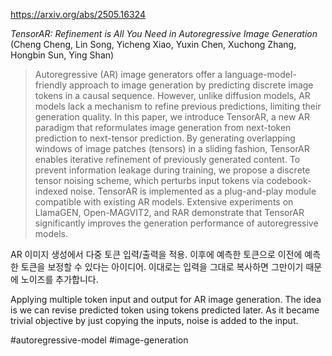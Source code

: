 https://arxiv.org/abs/2505.16324

*TensorAR: Refinement is All You Need in Autoregressive Image Generation* (Cheng Cheng, Lin Song, Yicheng Xiao, Yuxin Chen, Xuchong Zhang, Hongbin Sun, Ying Shan)

> Autoregressive (AR) image generators offer a language-model-friendly approach to image generation by predicting discrete image tokens in a causal sequence. However, unlike diffusion models, AR models lack a mechanism to refine previous predictions, limiting their generation quality. In this paper, we introduce TensorAR, a new AR paradigm that reformulates image generation from next-token prediction to next-tensor prediction. By generating overlapping windows of image patches (tensors) in a sliding fashion, TensorAR enables iterative refinement of previously generated content. To prevent information leakage during training, we propose a discrete tensor noising scheme, which perturbs input tokens via codebook-indexed noise. TensorAR is implemented as a plug-and-play module compatible with existing AR models. Extensive experiments on LlamaGEN, Open-MAGVIT2, and RAR demonstrate that TensorAR significantly improves the generation performance of autoregressive models.

AR 이미지 생성에서 다중 토큰 입력/출력을 적용. 이후에 예측한 토큰으로 이전에 예측한 토큰을 보정할 수 있다는 아이디어. 이대로는 입력을 그대로 복사하면 그만이기 때문에 노이즈를 추가합니다.

<english>
Applying multiple token input and output for AR image generation. The idea is we can revise predicted token using tokens predicted later. As it became trivial objective by just copying the inputs, noise is added to the input.
</english>

#autoregressive-model #image-generation 